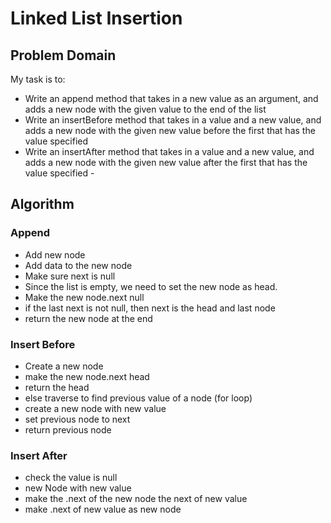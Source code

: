 # Linked List Insertion

## Problem Domain

My task is to:
   - Write an append method that takes in a new value as an argument, and adds a new node with the given value to the end of the list
   - Write an insertBefore method that takes in a value and a new value, and adds a new node with the given new value before the first that has the value specified
   - Write an insertAfter method that takes in a value and a new value, and adds a new node with the given new value after the first that has the value specified -

## Algorithm

### Append

- Add new node
- Add data to the new node
- Make sure next is null
- Since the list is empty, we need to set the new node as head.
- Make the new node.next null
- if the last next is not null, then next is the head and last node
- return the new node at the end

### Insert Before

- Create a new node
- make the new node.next head
- return the head
- else traverse to find previous value of a node (for loop)
- create a new node with new value
- set previous node to next
- return previous node

### Insert After

- check the value is null
- new Node with new value
- make the .next of the new node the next of new value
- make .next of new value as new node
